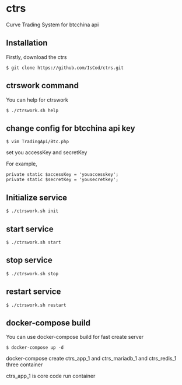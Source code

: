 # ctrs

Curve Trading System for btcchina api

## Installation
Firstly, download the ctrs
```
$ git clone https://github.com/IsCod/ctrs.git
```

## ctrswork command
You can help for ctrswork
```
$ ./ctrswork.sh help
```

## change config for btcchina api key
```
$ vim TradingApi/Btc.php
```

set you accessKey and secretKey

For example,
```
private static $accessKey = 'youaccesskey';
private static $secretKey = 'yousecretkey';
```

## Initialize service
```
$ ./ctrswork.sh init
```

## start service
```
$ ./ctrswork.sh start
```

## stop service
```
$ ./ctrswork.sh stop
```

## restart service
```
$ ./ctrswork.sh restart
```


## docker-compose build
You can use docker-compose build for fast create server

```
$ docker-compose up -d
```
docker-compose create ctrs_app_1 and ctrs_mariadb_1 and ctrs_redis_1 three container

ctrs_app_1 is core code run container

